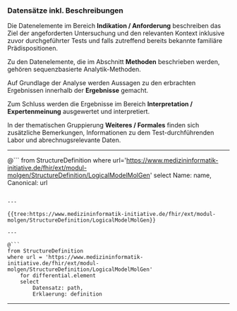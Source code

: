 ### Datensätze inkl. Beschreibungen

Die Datenelemente im Bereich **Indikation / Anforderung** beschreiben das Ziel der angeforderten Untersuchung und den relevanten Kontext inklusive zuvor durchgeführter Tests und falls zutreffend bereits bekannte familiäre Prädispositionen.


Zu den Datenelemente, die im Abschnitt **Methoden** beschrieben werden, gehören sequenzbasierte Analytik-Methoden.


Auf Grundlage der Analyse werden Aussagen zu den erbrachten Ergebnissen innerhalb der **Ergebnisse** gemacht.


Zum Schluss werden die Ergebnisse im Bereich **Interpretation / Expertenmeinung** ausgewertet und interpretiert. 


In der thematischen Gruppierung **Weiteres / Formales** finden sich zusätzliche Bemerkungen, Informationen zu dem Test-durchführenden Labor und abrechnugsrelevante Daten. 

---

@```
from StructureDefinition
where url='https://www.medizininformatik-initiative.de/fhir/ext/modul-molgen/StructureDefinition/LogicalModelMolGen'
select Name: name, Canonical: url
```

---

{{tree:https://www.medizininformatik-initiative.de/fhir/ext/modul-molgen/StructureDefinition/LogicalModelMolGen}}

---

@```
from StructureDefinition 
where url = 'https://www.medizininformatik-initiative.de/fhir/ext/modul-molgen/StructureDefinition/LogicalModelMolGen'
    for differential.element
    select 
        Datensatz: path, 
        Erklaerung: definition 
```

---